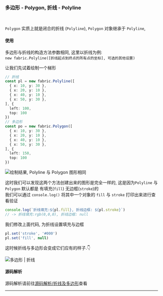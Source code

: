 ### 多边形 - Polygon, 折线 - Polyline
<br/>

`Polygon` 实质上就是闭合的折线 (`Polyline`),
`Polygon` 对象继承于 `Polyline`, 

#### 使用

多边形与折线的构造方法参数相同, 这里以折线为例:  
`new fabric.Polyline([折线起点到终点的所有点的坐标], 可选的其他设置)`

让我们先试着绘制一个梯形

```typescript
// 折线
const pl = new fabric.Polyline([
  { x: 10, y: 30 },
  { x: 20, y: 10 },
  { x: 40, y: 10 },
  { x: 50, y: 30 },
], {
  left: 100,
  top: 100
})
// 多边形
const po = new fabric.Polygon([
  { x: 10, y: 30 },
  { x: 20, y: 10 },
  { x: 40, y: 10 },
  { x: 50, y: 30 },
], {
  left: 150,
  top: 100
})
```

<Image src="https://s2.loli.net/2022/12/01/ACgDhFdkL2NMlxi.png" title="绘制结果, Polyline 与 Polygon 图形相同" />

这时我们可以发现这两个方法创建出来的图形是完全一样的, 这是因为`Polyline` 与 `Polygon` 默认都是
有填充(`fill`) 无边框(`stroke`)的  
我们可以通过 `console.log()` 将其中一个对象的 `fill` 与 `stroke` 打印出来进行查看验证

```typescript
console.log(`折线填充:${pl.fill}, 折线边框: ${pl.stroke}`)
// -> 折线填充:rgb(0,0,0), 折线边框: null
```
我们修改上面代码, 为折线设置填充与边框

```typescript
pl.set('stroke', '#000')
pl.set('fill', null)
```

这时候折线与多边形会变成它们应有的样子.👇

<Image src="https://s2.loli.net/2022/12/01/M5gsGXeDEbH19iy.png" title="多边形 | 折线" />

#### 源码解析

源码解析请前往[源码解析/折线及多边形](/fabric/source/polygon.md)查看

---

